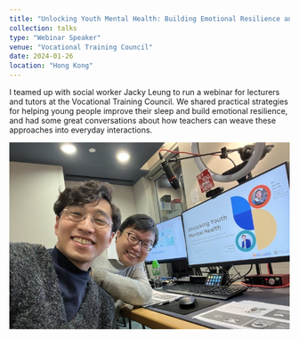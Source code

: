 ```yaml
---
title: "Unlocking Youth Mental Health: Building Emotional Resilience and Strengthening Communication Skills for Teachers"
collection: talks
type: "Webinar Speaker"
venue: "Vocational Training Council"
date: 2024-01-26
location: "Hong Kong"
---
```

I teamed up with social worker Jacky Leung to run a webinar for lecturers and tutors at the Vocational Training Council. 
We shared practical strategies for helping young people improve their sleep and build emotional resilience, and had some great conversations about how teachers can weave these approaches into everyday interactions.

![](/images/talks/Talk_20240126.jpg)